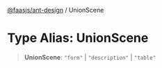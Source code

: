 [@faasjs/ant-design](../README.md) / UnionScene

# Type Alias: UnionScene

> **UnionScene**: `"form"` \| `"description"` \| `"table"`
